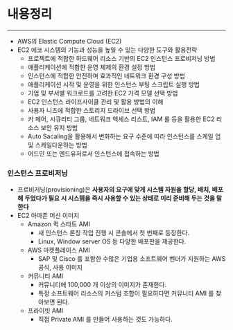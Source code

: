 # 내용정리

---

- AWS의 Elastic Compute Cloud (EC2)
- EC2 에코 시스템의 기능과 성능을 높일 수 있는 다양한 도구와 활용전략
    - 프로젝트에 적합한 하드웨어 리소스 기반의 EC2 인스턴스 프로비저닝 방법
    - 애플리케이션에 적합한 운영 체제의 환경 설정 방법
    - 인스턴스에 적합한 안전하며 효과적인 네트워크 환경 구성 방법
    - 애플리케이션 시작 및 운영을 위한 인스턴스 부팅 스크립트 실행 방법
    - 기업 및 부서별 워크로드를 고려한 EC2 가격 모델 선택 방법
    - EC2 인스턴스 라이프사이클 관리 및 활용 방법의 이해
    - 사용자 니즈에 적합한 스토리지 드라이브 선택 방법
    - 키 페어, 시큐리티 그룹, 네트워크 액세스 리스트, IAM 롤 등을 활용한 EC2 리소스 보안 유지 방법
    - Auto Sacaling을 활용해서 변화하는 요구 수준에 따라 인스턴스를 스케일 업 및 스케일다운하는 방법
    - 어드민 또는 엔드유저로서 인스턴스에 접속하는 방법

### 인스턴스 프로비저닝

- 프로비저닝(provisioning)은 **사용자의 요구에 맞게 시스템 자원을 할당, 배치, 배포해 두었다가 필요 시 시스템을 즉시 사용할 수 있는 상태로 미리 준비해 두는 것을 말한다**
- EC2 아마존 머신 이미지
    - Amazon 퀵 스타트 AMI
        - 새 인스턴스 론칭 작업 진행 시 콘솔에서 첫 번째로 등장한다.
        - Linux, Window server OS 등 다양한 배포판을 제공한다.
    - AWS 마켓플레이스 AMI
        - SAP 및 Cisco 를 포함한 수많은 기업용 소프트웨어 벤더가 지원하는 AWS 공식, 사용 이미지
    - 커뮤니티 AMI
        - 커뮤니티에 100,000 개 이상의 이미지가 존재한다.
        - 특정 소프트웨어 리소스의 커스텀 조합이 필요하다면 커뮤니티 AMI 를 찾아보면 된다.
    - 프라이빗 AMI
        - 직접 Private AMI 를 만들어 사용하는 것도 가능하다.


